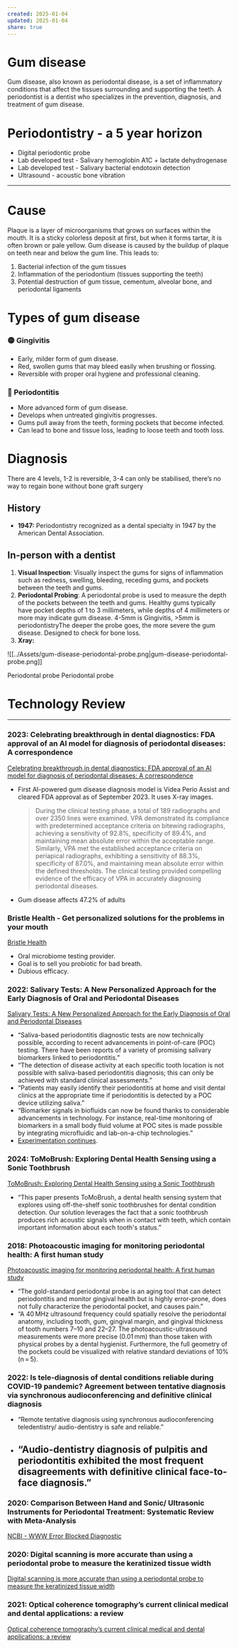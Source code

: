 ```yaml
---
created: 2025-01-04
updated: 2025-01-04
share: true
---
```


# Gum disease

Gum disease, also known as periodontal disease, is a set of inflammatory conditions that affect the tissues surrounding and supporting the teeth. A periodontist is a dentist who specializes in the prevention, diagnosis, and treatment of gum disease.

# Periodontistry - a 5 year horizon

- Digital periodontic probe
- Lab developed test - Salivary hemoglobin A1C + lactate dehydrogenase
- Lab developed test - Salivary bacterial endotoxin detection
- Ultrasound - acoustic bone vibration

---

# Cause

Plaque is a layer of microorganisms that grows on surfaces within the mouth. It is a sticky colorless deposit at first, but when it forms tartar, it is often brown or pale yellow. Gum disease is caused by the buildup of plaque on teeth near and below the gum line. This leads to:

1. Bacterial infection of the gum tissues
2. Inflammation of the periodontium (tissues supporting the teeth)
3. Potential destruction of gum tissue, cementum, alveolar bone, and periodontal ligaments

# Types of gum disease



### 🟡 Gingivitis

- Early, milder form of gum disease.
- Red, swollen gums that may bleed easily when brushing or flossing.
- Reversible with proper oral hygiene and professional cleaning. </aside>

### 🔴 Periodontitis

- More advanced form of gum disease.
- Develops when untreated gingivitis progresses.
- Gums pull away from the teeth, forming pockets that become infected.
- Can lead to bone and tissue loss, leading to loose teeth and tooth loss. </aside>

# Diagnosis

There are 4 levels, 1-2 is reversible, 3-4 can only be stabilised, there’s no way to regain bone without bone graft surgery

## History

- **1947:** Periodontistry recognized as a dental specialty in 1947 by the American Dental Association.

## In-person with a dentist

1. **Visual Inspection**: Visually inspect the gums for signs of inflammation such as redness, swelling, bleeding, receding gums, and pockets between the teeth and gums.
2. **Periodontal Probing**: A periodontal probe is used to measure the depth of the pockets between the teeth and gums. Healthy gums typically have pocket depths of 1 to 3 millimeters, while depths of 4 millimeters or more may indicate gum disease. 4-5mm is Gingivitis, >5mm is periodontistryThe deeper the probe goes, the more severe the gum disease. Designed to check for bone loss.
3. **Xray:**

![[../Assets/gum-disease-periodontal-probe.png|gum-disease-periodontal-probe.png]]

Periodontal probe
Periodontal probe

# Technology Review

---

### **2023: Celebrating breakthrough in dental diagnostics: FDA approval of an AI model for diagnosis of periodontal diseases: A correspondence**

[Celebrating breakthrough in dental diagnostics: FDA approval of an AI model for diagnosis of periodontal diseases: A correspondence](https://pmc.ncbi.nlm.nih.gov/articles/PMC10507281/)

- First AI-powered gum disease diagnosis model is Videa Perio Assist and cleared FDA approval as of September 2023. It uses X-ray images.
    
    > During the clinical testing phase, a total of 189 radiographs and over 2350 lines were examined. VPA demonstrated its compliance with predetermined acceptance criteria on bitewing radiographs, achieving a sensitivity of 92.8%, specificity of 89.4%, and maintaining mean absolute error within the acceptable range. Similarly, VPA met the established acceptance criteria on periapical radiographs, exhibiting a sensitivity of 88.3%, specificity of 87.0%, and maintaining mean absolute error within the defined thresholds. The clinical testing provided compelling evidence of the efficacy of VPA in accurately diagnosing periodontal diseases.
    
- Gum disease affects 47.2% of adults
    

### Bristle Health - Get personalized solutions for the problems in your mouth

[Bristle Health](https://www.bristlehealth.com/)

- Oral microbiome testing provider.
- Goal is to sell you probiotic for bad breath.
- Dubious efficacy.

### **2022: Salivary Tests: A New Personalized Approach for the Early Diagnosis of Oral and Periodontal Diseases**

[Salivary Tests: A New Personalized Approach for the Early Diagnosis of Oral and Periodontal Diseases](https://pmc.ncbi.nlm.nih.gov/articles/PMC9604671/#:~:text=POC%20testing%2C%20also%20known%20as,periodontal%20health%20of%20their%20patients)

- “Saliva-based periodontitis diagnostic tests are now technically possible, according to recent advancements in point-of-care (POC) testing. There have been reports of a variety of promising salivary biomarkers linked to periodontitis.”
- “The detection of disease activity at each specific tooth location is not possible with saliva-based periodontitis diagnosis; this can only be achieved with standard clinical assessments.”
- “Patients may easily identify their periodontitis at home and visit dental clinics at the appropriate time if periodontitis is detected by a POC device utilizing saliva.”
- “Biomarker signals in biofluids can now be found thanks to considerable advancements in technology. For instance, real-time monitoring of biomarkers in a small body fluid volume at POC sites is made possible by integrating microfluidic and lab-on-a-chip technologies.”
- [Experimentation continues](https://www.dental-nursing.co.uk/news/at-home-test-designed-to-detect-gum-disease-1).

### 2024: ToMoBrush: Exploring Dental Health Sensing using a Sonic Toothbrush

[ToMoBrush: Exploring Dental Health Sensing using a Sonic Toothbrush](https://arxiv.org/abs/2402.01933v1)

- “This paper presents ToMoBrush, a dental health sensing system that explores using off-the-shelf sonic toothbrushes for dental condition detection. Our solution leverages the fact that a sonic toothbrush produces rich acoustic signals when in contact with teeth, which contain important information about each tooth's status.”

### **2018: Photoacoustic imaging for monitoring periodontal health: A first human study**

[Photoacoustic imaging for monitoring periodontal health: A first human study](https://pmc.ncbi.nlm.nih.gov/articles/PMC6226559/)

- “The gold-standard periodontal probe is an aging tool that can detect periodontitis and monitor gingival health but is highly error-prone, does not fully characterize the periodontal pocket, and causes pain.”
- “A 40 MHz ultrasound frequency could spatially resolve the periodontal anatomy, including tooth, gum, gingival margin, and gingival thickness of tooth numbers 7–10 and 22–27. The photoacoustic-ultrasound measurements were more precise (0.01 mm) than those taken with physical probes by a dental hygienist. Furthermore, the full geometry of the pockets could be visualized with relative standard deviations of 10% (n = 5).

### **2022: Is tele-diagnosis of dental conditions reliable during COVID-19 pandemic? Agreement between tentative diagnosis via synchronous audioconferencing and definitive clinical diagnosis**

[](https://www.sciencedirect.com/science/article/pii/S0300571222002007)

- “Remote tentative diagnosis using synchronous audioconferencing teledentistry/ audio-dentistry is safe and reliable.”
- ## “Audio-dentistry diagnosis of pulpitis and periodontitis exhibited the most frequent disagreements with definitive clinical face-to-face diagnosis.”
    

### 2020: Comparison Between Hand and Sonic/ Ultrasonic Instruments for Periodontal Treatment: Systematic Review with Meta-Analysis

[NCBI - WWW Error Blocked Diagnostic](https://pubmed.ncbi.nlm.nih.gov/32980832/)

### **2020: Digital scanning is more accurate than using a periodontal probe to measure the keratinized tissue width**

[Digital scanning is more accurate than using a periodontal probe to measure the keratinized tissue width](https://www.nature.com/articles/s41598-020-60291-0)

### **2021: Optical coherence tomography’s current clinical medical and dental applications: a review**

[Optical coherence tomography’s current clinical medical and dental applications: a review](https://pmc.ncbi.nlm.nih.gov/articles/PMC8086034/)